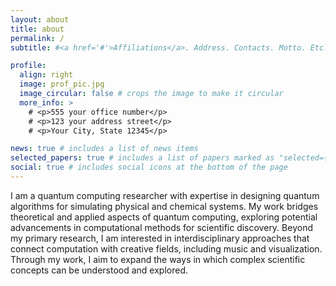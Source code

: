 ```yaml
---
layout: about
title: about
permalink: /
subtitle: #<a href='#'>Affiliations</a>. Address. Contacts. Motto. Etc.

profile:
  align: right
  image: prof_pic.jpg
  image_circular: false # crops the image to make it circular
  more_info: >
    # <p>555 your office number</p>
    # <p>123 your address street</p>
    # <p>Your City, State 12345</p>

news: true # includes a list of news items
selected_papers: true # includes a list of papers marked as "selected={true}"
social: true # includes social icons at the bottom of the page
---
```


I am a quantum computing researcher with expertise in designing quantum algorithms for simulating physical and chemical systems. My work bridges theoretical and applied aspects of quantum computing, exploring potential advancements in computational methods for scientific discovery. Beyond my primary research, I am interested in interdisciplinary approaches that connect computation with creative fields, including music and visualization. Through my work, I aim to expand the ways in which complex scientific concepts can be understood and explored.
